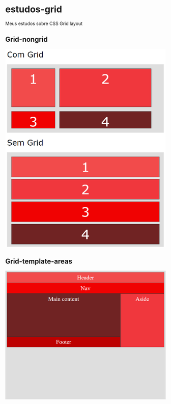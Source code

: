 # estudos-grid
 Meus estudos sobre CSS Grid layout

## Grid-nongrid 

<img src="src/grid-nongrid.png">

## Grid-template-areas

<img src="src/grid-template-areas.png">
